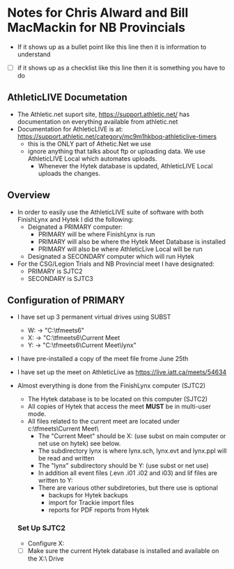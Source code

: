 # Notes for Chris Alward and Bill MacMackin for NB Provincials
- If it shows up as a bullet point like this line then it is information to understand
- [ ] if it shows up as a checklist like this line then it is something you have to do

## AthleticLIVE Documetation
- The Athletic.net suport site, https://support.athletic.net/ has documentation on everything available from athletic.net
- Documentation for AthleticLIVE is at: https://support.athletic.net/category/mc9m1hkboq-athleticlive-timers
  - this is the ONLY part of Athetic.Net we use  
  - ignore anything that talks about ftp or uploading data. We use AthleticLIVE Local which automates uploads.
    - Whenever the Hytek database is updated, AthleticLIVE Local uploads the changes. 

## Overview
- In order to easily use the AthleticLIVE suite of software with both FinishLynx and Hytek I did the following:
  - Deignated a PRIMARY computer:
    - PRIMARY will be where FinishLynx is run
    - PRIMARY will also be where the Hytek Meet Database is installed
    - PRIMARY will also be where AthleticLive Local will be run
  - Designated a SECONDARY computer which will run Hytek
- For the CSG/Legion Trials and NB Provincial meet I have designated:
  - PRIMARY is SJTC2
  - SECONDARY is SJTC3

## Configuration of PRIMARY
- I have set up 3 permanent virtual drives using SUBST
  - W:  ->  "C:\tfmeets6"
  - X:  ->  "C:\tfmeets6\Current Meet
  - Y:  ->  "C:\tfmeets6\Current Meet\lynx"
- I have pre-installed a copy of the meet file frome June 25th
- I have set up the meet on AthleticLive as https://live.iatt.ca/meets/54634

- Almost everything is done from the FinishLynx computer (SJTC2)
  - The Hytek database is to be located on this computer (SJTC2)
  - All copies of Hytek that access the meet **MUST** be in multi-user mode.
  - All files related to the current meet are located under c:\tfmeets\Current Meet\
    - The "Current Meet" should be X: (use subst on main computer or net use on hytek) see below.
    - The subdirectory lynx is where lynx.sch, lynx.evt and lynx.ppl will be read and written
    - The "lynx" subdirectory should be Y: (use subst or net use)
    - In addition all event files (.evn .i01 .i02 and i03) and lif files are written to Y:
    - There are various other subdiretories, but there use is optional
      - backups for Hytek backups
      - import for Trackie import files
      - reports for PDF reports from Hytek

  ### Set Up SJTC2
  - Configure X: 
  - [ ] Make sure the current Hytek database is installed and available on the X:\ Drive
